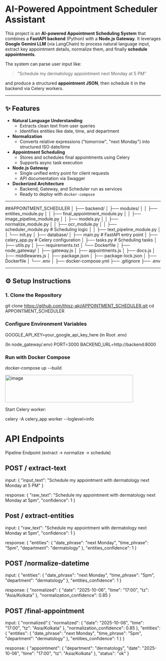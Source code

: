#  AI-Powered Appointment Scheduler Assistant  

This project is an **AI-powered Appointment Scheduling System** that combines a **FastAPI backend** (Python) with a **Node.js Gateway**. It leverages **Google Gemini LLM** (via LangChain) to process natural language input, extract key appointment details, normalize them, and finally **schedule appointments**.  

The system can parse user input like:  
> "Schedule my dermatology appointment next Monday at 5 PM"  

and produce a structured **appointment JSON**, then schedule it in the backend via Celery workers.

---

## ✨ Features
- **Natural Language Understanding**
  - Extracts clean text from user queries
  - Identifies entities like date, time, and department
- **Normalization**
  - Converts relative expressions ("tomorrow", "next Monday") into structured ISO date/time
- **Appointment Scheduling**
  - Stores and schedules final appointments using Celery
  - Supports async task execution
- **Node.js Gateway**
  - Single unified entry point for client requests
  - API documentation via Swagger
- **Dockerized Architecture**
  - Backend, Gateway, and Scheduler run as services
  - Ready to deploy with `docker-compose`

---
##APPOINTMENT_SCHEDULER
│
├── backend/
│ ├── modules/
│ │ ├── entities_module.py
│ │ ├── final_appointment_module.py
│ │ ├── image_pipeline_module.py
│ │ ├── models.py
│ │ ├── normalize_module.py
│ │ ├── ocr_module.py
│ │ ├── scheduler_module.py # Scheduling logic
│ │ ├── text_pipeline_module.py
│ │ └── init.py
│ ├── database/
│ ├── main.py # FastAPI entry point
│ ├── celery_app.py # Celery configuration
│ ├── tasks.py # Scheduling tasks
│ ├── utils.py
│ ├── requirements.txt
│ └── Dockerfile
│
├── node_gateway/
│ ├── gateway.js
│ ├── appointments.js
│ ├── docs.js
│ ├── middlewares.js
│ ├── package.json
│ ├── package-lock.json
│ ├── Dockerfile
│ └── .env
│
├── docker-compose.yml
├── .gitignore
├── .env



---

## ⚙️ Setup Instructions

### 1. Clone the Repository

git clone https://github.com/thisz-akj/APPOINTMENT_SCHEDULER.git
cd APPOINTMENT_SCHEDULER


### Configure Environment Variables

GOOGLE_API_KEY=your_google_api_key_here (in Root .env)

(In node_gateway/.env)
PORT=3000
BACKEND_URL=http://backend:8000

### Run with Docker Compose

docker-compose up --build

<img width="414" height="89" alt="image" src="https://github.com/user-attachments/assets/24729b36-c50d-4a93-9c3a-9512b7529ae8" />

Start Celery worker:

celery -A celery_app worker --loglevel=info


# API Endpoints

Pipeline Endpoint (extract → normalize → schedule)

## POST / extract-text
input: 
{
  "input_text": "Schedule my appointment with dermatology next Monday at 5 PM"
}

response:
{
  "raw_text": "Schedule my appointment with dermatology next Monday at 5pm",
  "confidence": 1
}

## Post / extract-entities
input:
{
  "raw_text": "Schedule my appointment with dermatology next Monday at 5pm",
  "confidence": 1
}

response:
{
  "entities": {
    "date_phrase": "next Monday",
    "time_phrase": "5pm",
    "department": "dermatology"
  },
  "entities_confidence": 1
}

## POST /normalize-datetime
input:
{
  "entities": {
    "date_phrase": "next Monday",
    "time_phrase": "5pm",
    "department": "dermatology"
  },
  "entities_confidence": 1
}

response:
{
  "normalized": {
    "date": "2025-10-06",
    "time": "17:00",
    "tz": "Asia/Kolkata"
  },
  "normalization_confidence": 0.85
}

## POST /final-appointment
input:
{
  "normalized":{
  "normalized": {
    "date": "2025-10-06",
    "time": "17:00",
    "tz": "Asia/Kolkata"
  },
  "normalization_confidence": 0.85
},
  "entities":{
  "entities": {
    "date_phrase": "next Monday",
    "time_phrase": "5pm",
    "department": "dermatology"
  },
  "entities_confidence": 1
}
}

response:
{
  "appointment": {
    "department": "dermatology",
    "date": "2025-10-06",
    "time": "17:00",
    "tz": "Asia/Kolkata"
  },
  "status": "ok"
  }
















